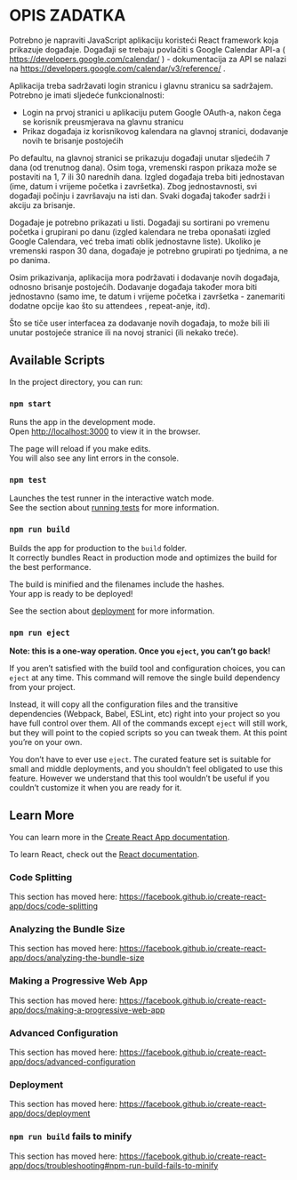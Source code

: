 # OPIS ZADATKA
Potrebno je napraviti JavaScript aplikaciju koristeći React framework koja prikazuje događaje.
Događaji se trebaju povlačiti s Google Calendar API-a ( https://developers.google.com/calendar/ ) - dokumentacija za API se nalazi na
https://developers.google.com/calendar/v3/reference/ .

Aplikacija treba sadržavati login stranicu i glavnu stranicu sa sadržajem.
Potrebno je imati sljedeće funkcionalnosti:
- Login na prvoj stranici u aplikaciju putem Google OAuth-a, nakon čega se korisnik
  preusmjerava na glavnu stranicu
- Prikaz događaja iz korisnikovog kalendara na glavnoj stranici, dodavanje novih te
  brisanje postojećih
  
Po defaultu, na glavnoj stranici se prikazuju događaji unutar sljedećih 7 dana (od trenutnog dana). Osim toga, vremenski raspon prikaza može se postaviti na 1, 7 ili 30 narednih dana.
Izgled događaja treba biti jednostavan (ime, datum i vrijeme početka i završetka). Zbog jednostavnosti, svi događaji počinju i završavaju na isti dan. Svaki događaj također sadrži i akciju za brisanje.

Događaje je potrebno prikazati u listi. Događaji su sortirani po vremenu početka i grupirani po danu (izgled kalendara ne treba oponašati izgled Google Calendara, već treba imati oblik jednostavne liste). Ukoliko je vremenski raspon 30 dana, događaje je potrebno grupirati po tjednima, a ne po danima.

Osim prikazivanja, aplikacija mora podržavati i dodavanje novih događaja, odnosno brisanje postojećih. Dodavanje događaja također mora biti jednostavno (samo ime, te datum i vrijeme početka i završetka - zanemariti dodatne opcije kao što su attendees , repeat-anje, itd).

Što se tiče user interfacea za dodavanje novih događaja, to može bili ili unutar postojeće stranice ili na novoj stranici (ili nekako treće).




## Available Scripts

In the project directory, you can run:

### `npm start`

Runs the app in the development mode.<br>
Open [http://localhost:3000](http://localhost:3000) to view it in the browser.

The page will reload if you make edits.<br>
You will also see any lint errors in the console.

### `npm test`

Launches the test runner in the interactive watch mode.<br>
See the section about [running tests](https://facebook.github.io/create-react-app/docs/running-tests) for more information.

### `npm run build`

Builds the app for production to the `build` folder.<br>
It correctly bundles React in production mode and optimizes the build for the best performance.

The build is minified and the filenames include the hashes.<br>
Your app is ready to be deployed!

See the section about [deployment](https://facebook.github.io/create-react-app/docs/deployment) for more information.

### `npm run eject`

**Note: this is a one-way operation. Once you `eject`, you can’t go back!**

If you aren’t satisfied with the build tool and configuration choices, you can `eject` at any time. This command will remove the single build dependency from your project.

Instead, it will copy all the configuration files and the transitive dependencies (Webpack, Babel, ESLint, etc) right into your project so you have full control over them. All of the commands except `eject` will still work, but they will point to the copied scripts so you can tweak them. At this point you’re on your own.

You don’t have to ever use `eject`. The curated feature set is suitable for small and middle deployments, and you shouldn’t feel obligated to use this feature. However we understand that this tool wouldn’t be useful if you couldn’t customize it when you are ready for it.

## Learn More

You can learn more in the [Create React App documentation](https://facebook.github.io/create-react-app/docs/getting-started).

To learn React, check out the [React documentation](https://reactjs.org/).

### Code Splitting

This section has moved here: https://facebook.github.io/create-react-app/docs/code-splitting

### Analyzing the Bundle Size

This section has moved here: https://facebook.github.io/create-react-app/docs/analyzing-the-bundle-size

### Making a Progressive Web App

This section has moved here: https://facebook.github.io/create-react-app/docs/making-a-progressive-web-app

### Advanced Configuration

This section has moved here: https://facebook.github.io/create-react-app/docs/advanced-configuration

### Deployment

This section has moved here: https://facebook.github.io/create-react-app/docs/deployment

### `npm run build` fails to minify

This section has moved here: https://facebook.github.io/create-react-app/docs/troubleshooting#npm-run-build-fails-to-minify
